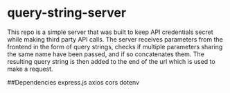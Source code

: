 # query-string-server

This repo is a simple server that was built to keep API credentials secret while making third party API calls. The server receives parameters from the frontend in the form of query strings, checks if multiple parameters sharing the same name have been passed, and if so concatenates them. The resulting query string is then added to the end of the url which is used to make a request.

##Dependencies
express.js
axios
cors
dotenv